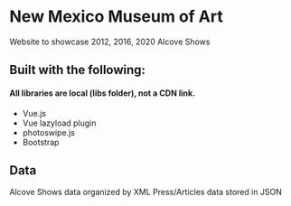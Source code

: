 # New Mexico Museum of Art
Website to showcase 2012, 2016, 2020 Alcove Shows

## Built with the following:
#### All libraries are local (libs folder), not a CDN link.

- Vue.js
- Vue lazyload plugin
- photoswipe.js
- Bootstrap

## Data
Alcove Shows data organized by XML
Press/Articles data stored in JSON
